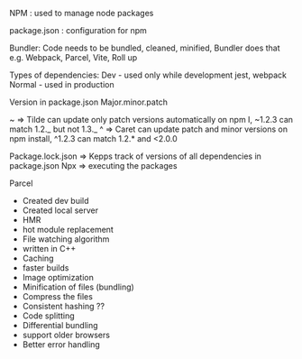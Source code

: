 NPM : used to manage node packages

package.json : configuration for npm

Bundler: Code needs to be bundled, cleaned, minified, Bundler does that
e.g. Webpack, Parcel, Vite, Roll up

Types of dependencies:
Dev - used only while development jest, webpack
Normal - used in production

Version in package.json
Major.minor.patch

~ => Tilde can update only patch versions automatically on npm I, ~1.2.3 can match 1.2._ but not 1.3._
^ => Caret can update patch and minor versions on npm install, ^1.2.3 can match 1.2.\* and <2.0.0

Package.lock.json => Kepps track of versions of all dependencies in package.json
Npx => executing the packages

Parcel

- Created dev build
- Created local server
- HMR
- hot module replacement
- File watching algorithm
- written in C++
- Caching
- faster builds
- Image optimization
- Minification of files (bundling)
- Compress the files
- Consistent hashing ??
- Code splitting
- Differential bundling
- support older browsers
- Better error handling
